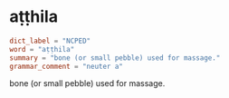 # aṭṭhila

``` toml
dict_label = "NCPED"
word = "aṭṭhila"
summary = "bone (or small pebble) used for massage."
grammar_comment = "neuter a"
```

bone (or small pebble) used for massage.

